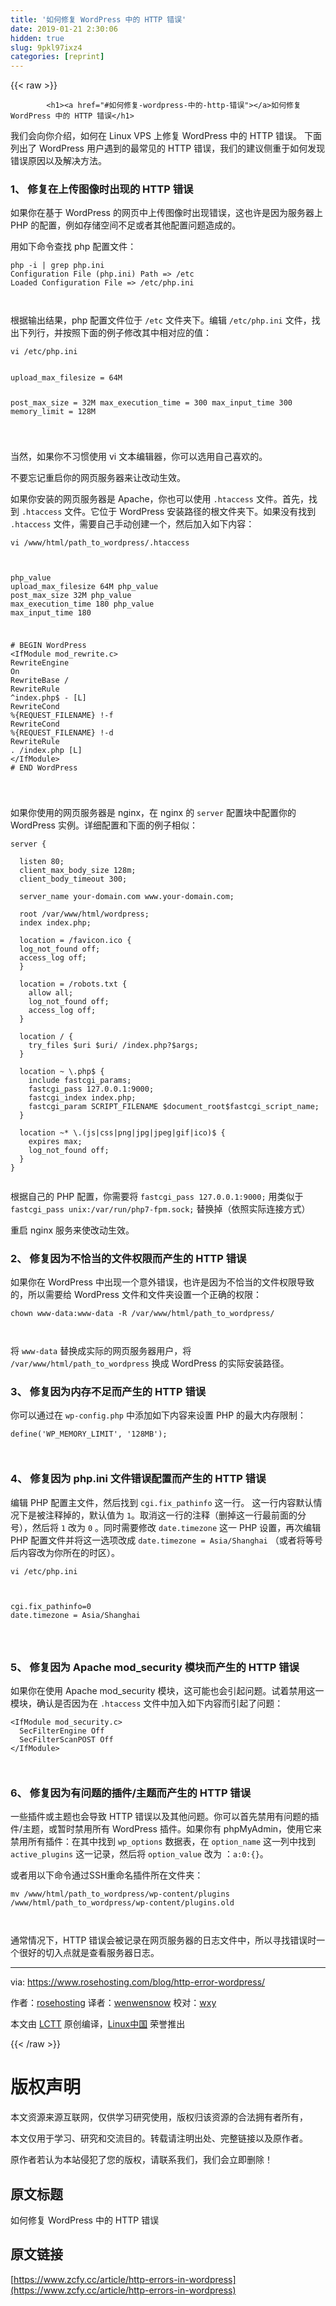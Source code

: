 ```yaml
---
title: '如何修复 WordPress 中的 HTTP 错误' 
date: 2019-01-21 2:30:06
hidden: true
slug: 9pkl97ixz4
categories: [reprint]
---
```


{{< raw >}}

            <h1><a href="#如何修复-wordpress-中的-http-错误"></a>如何修复 WordPress 中的 HTTP 错误</h1>
<p>我们会向你介绍，如何在 Linux VPS 上修复 WordPress 中的 HTTP 错误。 下面列出了 WordPress 用户遇到的最常见的 HTTP 错误，我们的建议侧重于如何发现错误原因以及解决方法。</p>
<h3><a href="#1-修复在上传图像时出现的-http-错误"></a>1、 修复在上传图像时出现的 HTTP 错误</h3>
<p>如果你在基于 WordPress 的网页中上传图像时出现错误，这也许是因为服务器上 PHP 的配置，例如存储空间不足或者其他配置问题造成的。</p>
<p>用如下命令查找 php 配置文件：</p>
<pre><code class="hljs coq">php -i | <span class="hljs-type">grep</span> php.ini
Configuration <span class="hljs-keyword">File</span> (php.ini) <span class="hljs-keyword">Path</span> =&gt; /etc
Loaded Configuration <span class="hljs-keyword">File</span> =&gt; /etc/php.ini

</code></pre><p>根据输出结果，php 配置文件位于 <code>/etc</code> 文件夹下。编辑 <code>/etc/php.ini</code> 文件，找出下列行，并按照下面的例子修改其中相对应的值：</p>
<pre><code class="hljs stylus">vi /etc/php<span class="hljs-selector-class">.ini</span>

</code></pre><pre><code class="hljs makefile">upload_max_filesize = 64M
post_max_size = 32M
max_execution_time = 300
max_input_time 300
memory_limit = 128M

</code></pre><p>当然，如果你不习惯使用 vi 文本编辑器，你可以选用自己喜欢的。</p>
<p>不要忘记重启你的网页服务器来让改动生效。</p>
<p>如果你安装的网页服务器是 Apache，你也可以使用 <code>.htaccess</code> 文件。首先，找到 <code>.htaccess</code> 文件。它位于 WordPress 安装路径的根文件夹下。如果没有找到 <code>.htaccess</code> 文件，需要自己手动创建一个，然后加入如下内容：</p>
<pre><code class="hljs awk">vi <span class="hljs-regexp">/www/</span>html<span class="hljs-regexp">/path_to_wordpress/</span>.htaccess

</code></pre><pre><code class="hljs apache"><span class="hljs-attribute">php_value</span> upload_max_filesize 64M
<span class="hljs-attribute">php_value</span> post_max_size 32M
<span class="hljs-attribute">php_value</span> max_execution_time 180
<span class="hljs-attribute">php_value</span> max_input_time 180

<span class="hljs-comment"># BEGIN WordPress</span>
<span class="hljs-section">&lt;IfModule mod_rewrite.c&gt;</span>
  <span class="hljs-attribute"><span class="hljs-nomarkup">RewriteEngine</span></span> <span class="hljs-literal">On</span>
  <span class="hljs-attribute">RewriteBase</span> /
  <span class="hljs-attribute"><span class="hljs-nomarkup">RewriteRule</span></span> ^index\.php$ -<span class="hljs-meta"> [L]</span>
  <span class="hljs-attribute"><span class="hljs-nomarkup">RewriteCond</span></span> <span class="hljs-variable">%{REQUEST_FILENAME}</span> !-f
  <span class="hljs-attribute"><span class="hljs-nomarkup">RewriteCond</span></span> <span class="hljs-variable">%{REQUEST_FILENAME}</span> !-d
  <span class="hljs-attribute"><span class="hljs-nomarkup">RewriteRule</span></span> . /index.php<span class="hljs-meta"> [L]</span>
<span class="hljs-section">&lt;/IfModule&gt;</span>
<span class="hljs-comment"># END WordPress</span>

</code></pre><p>如果你使用的网页服务器是 nginx，在 nginx 的 <code>server</code> 配置块中配置你的 WordPress 实例。详细配置和下面的例子相似：</p>
<pre><code class="hljs nginx"><span class="hljs-section">server</span> {

  <span class="hljs-attribute">listen</span> <span class="hljs-number">80</span>;
  <span class="hljs-attribute">client_max_body_size</span> <span class="hljs-number">128m</span>;
  <span class="hljs-attribute">client_body_timeout</span> <span class="hljs-number">300</span>;

  <span class="hljs-attribute">server_name</span> your-domain.com www.your-domain.com;

  <span class="hljs-attribute">root</span> /var/www/html/wordpress;
  <span class="hljs-attribute">index</span> index.php;

  <span class="hljs-attribute">location</span> = /favicon.ico {
  <span class="hljs-attribute">log_not_found</span> <span class="hljs-literal">off</span>;
  <span class="hljs-attribute">access_log</span> <span class="hljs-literal">off</span>;
  }

  <span class="hljs-attribute">location</span> = /robots.txt {
    <span class="hljs-attribute">allow</span> all;
    <span class="hljs-attribute">log_not_found</span> <span class="hljs-literal">off</span>;
    <span class="hljs-attribute">access_log</span> <span class="hljs-literal">off</span>;
  }

  <span class="hljs-attribute">location</span> / {
    <span class="hljs-attribute">try_files</span> <span class="hljs-variable">$uri</span> <span class="hljs-variable">$uri</span>/ /index.php?<span class="hljs-variable">$args</span>;
  }

  <span class="hljs-attribute">location</span> <span class="hljs-regexp">~ \.php$</span> {
    <span class="hljs-attribute">include</span> fastcgi_params;
    <span class="hljs-attribute">fastcgi_pass</span> <span class="hljs-number">127.0.0.1:9000</span>;
    <span class="hljs-attribute">fastcgi_index</span> index.php;
    <span class="hljs-attribute">fastcgi_param</span> SCRIPT_FILENAME <span class="hljs-variable">$document_root</span><span class="hljs-variable">$fastcgi_script_name</span>;
  }

  <span class="hljs-attribute">location</span> <span class="hljs-regexp">~* \.(js|css|png|jpg|jpeg|gif|ico)$</span> {
    <span class="hljs-attribute">expires</span> max;
    <span class="hljs-attribute">log_not_found</span> <span class="hljs-literal">off</span>;
  }
}

</code></pre><p>根据自己的 PHP 配置，你需要将 <code>fastcgi_pass 127.0.0.1:9000;</code> 用类似于 <code>fastcgi_pass unix:/var/run/php7-fpm.sock;</code> 替换掉（依照实际连接方式）</p>
<p>重启 nginx 服务来使改动生效。</p>
<h3><a href="#2-修复因为不恰当的文件权限而产生的-http-错误"></a>2、 修复因为不恰当的文件权限而产生的 HTTP 错误</h3>
<p>如果你在 WordPress 中出现一个意外错误，也许是因为不恰当的文件权限导致的，所以需要给 WordPress 文件和文件夹设置一个正确的权限：</p>
<pre><code class="hljs groovy">chown www-<span class="hljs-string">data:</span>www-data -R <span class="hljs-regexp">/var/</span>www<span class="hljs-regexp">/html/</span>path_to_wordpress/

</code></pre><p>将 <code>www-data</code> 替换成实际的网页服务器用户，将 <code>/var/www/html/path_to_wordpress</code> 换成 WordPress 的实际安装路径。</p>
<h3><a href="#3-修复因为内存不足而产生的-http-错误"></a>3、 修复因为内存不足而产生的 HTTP 错误</h3>
<p>你可以通过在 <code>wp-config.php</code> 中添加如下内容来设置 PHP 的最大内存限制：</p>
<pre><code class="hljs lasso"><span class="hljs-class"><span class="hljs-keyword">define</span></span>(<span class="hljs-string">'WP_MEMORY_LIMIT'</span>, <span class="hljs-string">'128MB'</span>);

</code></pre><h3><a href="#4-修复因为-phpini-文件错误配置而产生的-http-错误"></a>4、 修复因为 php.ini 文件错误配置而产生的 HTTP 错误</h3>
<p>编辑 PHP 配置主文件，然后找到 <code>cgi.fix_pathinfo</code> 这一行。 这一行内容默认情况下是被注释掉的，默认值为 <code>1</code>。取消这一行的注释（删掉这一行最前面的分号），然后将 <code>1</code> 改为 <code>0</code> 。同时需要修改 <code>date.timezone</code> 这一 PHP 设置，再次编辑 PHP 配置文件并将这一选项改成 <code>date.timezone = Asia/Shanghai</code> （或者将等号后内容改为你所在的时区）。</p>
<pre><code class="hljs stylus">vi /etc/php<span class="hljs-selector-class">.ini</span>

</code></pre><pre><code class="hljs nix">cgi.<span class="hljs-attr">fix_pathinfo=0</span>
date.<span class="hljs-attr">timezone</span> = Asia/Shanghai

</code></pre><h3><a href="#5-修复因为-apache-mod_security-模块而产生的-http-错误"></a>5、 修复因为 Apache mod_security 模块而产生的 HTTP 错误</h3>
<p>如果你在使用 Apache mod_security 模块，这可能也会引起问题。试着禁用这一模块，确认是否因为在 <code>.htaccess</code> 文件中加入如下内容而引起了问题：</p>
<pre><code class="hljs apache"><span class="hljs-section">&lt;IfModule mod_security.c&gt;</span>
  <span class="hljs-attribute">SecFilterEngine</span> <span class="hljs-literal">Off</span>
  <span class="hljs-attribute">SecFilterScanPOST</span> <span class="hljs-literal">Off</span>
<span class="hljs-section">&lt;/IfModule&gt;</span>

</code></pre><h3><a href="#6-修复因为有问题的插件主题而产生的-http-错误"></a>6、 修复因为有问题的插件/主题而产生的 HTTP 错误</h3>
<p>一些插件或主题也会导致 HTTP 错误以及其他问题。你可以首先禁用有问题的插件/主题，或暂时禁用所有 WordPress 插件。如果你有 phpMyAdmin，使用它来禁用所有插件：在其中找到 <code>wp_options</code> 数据表，在 <code>option_name</code> 这一列中找到 <code>active_plugins</code> 这一记录，然后将 <code>option_value</code> 改为 ：<code>a:0:{}</code>。</p>
<p>或者用以下命令通过SSH重命名插件所在文件夹：</p>
<pre><code class="hljs awk">mv <span class="hljs-regexp">/www/</span>html<span class="hljs-regexp">/path_to_wordpress/</span>wp-content<span class="hljs-regexp">/plugins /</span>www<span class="hljs-regexp">/html/</span>path_to_wordpress<span class="hljs-regexp">/wp-content/</span>plugins.old

</code></pre><p>通常情况下，HTTP 错误会被记录在网页服务器的日志文件中，所以寻找错误时一个很好的切入点就是查看服务器日志。</p>
<hr>
<p>via: <a href="https://www.rosehosting.com/blog/http-error-wordpress/">https://www.rosehosting.com/blog/http-error-wordpress/</a></p>
<p>作者：<a href="https://www.rosehosting.com">rosehosting</a> 译者：<a href="https://github.com/wenwensnow">wenwensnow</a> 校对：<a href="https://github.com/wxy">wxy</a></p>
<p>本文由 <a href="https://github.com/LCTT/TranslateProject">LCTT</a> 原创编译，<a href="https://linux.cn/">Linux中国</a> 荣誉推出</p>

          
{{< /raw >}}

# 版权声明
本文资源来源互联网，仅供学习研究使用，版权归该资源的合法拥有者所有，

本文仅用于学习、研究和交流目的。转载请注明出处、完整链接以及原作者。

原作者若认为本站侵犯了您的版权，请联系我们，我们会立即删除！

## 原文标题
如何修复 WordPress 中的 HTTP 错误

## 原文链接
[https://www.zcfy.cc/article/http-errors-in-wordpress](https://www.zcfy.cc/article/http-errors-in-wordpress)

